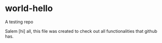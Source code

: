 # world-hello
A testing repo

Salem [hi] all, this file was created to check out all functionalities that github has. 
